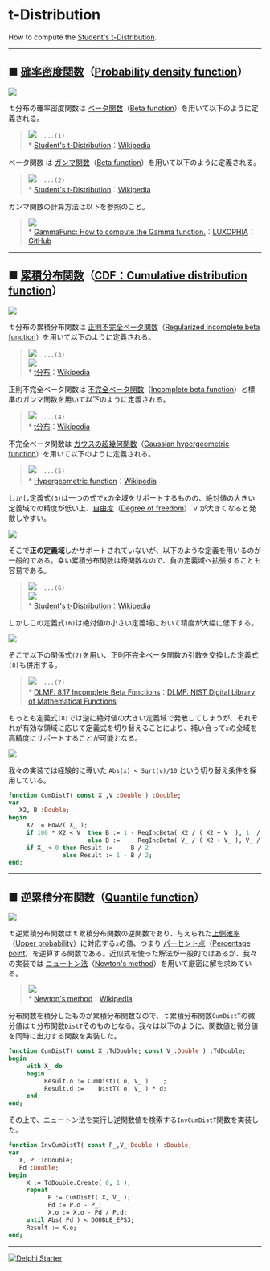 # t-Distribution
How to compute the [Student's t-Distribution](https://en.wikipedia.org/wiki/Student%27s_t-distribution).

----
## ■ [確率密度関数](https://ja.wikipedia.org/wiki/確率密度関数)（[Probability density function](https://en.wikipedia.org/wiki/Probability_density_function)）

![](https://github.com/LUXOPHIA/t-Distribution/raw/master/--------/t-DF.png)  

ｔ分布の確率密度関数は [ベータ関数](https://ja.wikipedia.org/wiki/ベータ関数)（[Beta function](https://en.wikipedia.org/wiki/Beta_function)）を用いて以下のように定義される。

> ![](https://wikimedia.org/api/rest_v1/media/math/render/svg/83f62791152ac95ae81bc2ff11354bf9bfa88941)　`...(1)`  
> \* [Student's t-Distribution](https://en.wikipedia.org/wiki/Student%27s_t-distribution)：[Wikipedia](https://www.wikipedia.org)

ベータ関数 は [ガンマ関数](https://ja.wikipedia.org/wiki/ガンマ関数)（[Beta function](https://en.wikipedia.org/wiki/Beta_function)）を用いて以下のように定義される。

> ![](https://wikimedia.org/api/rest_v1/media/math/render/svg/70c94c96b6a5b81af91bc24bf2bbfea915c8071c)　`...(2)`  
> \* [Student's t-Distribution](https://en.wikipedia.org/wiki/Student%27s_t-distribution)：[Wikipedia](https://www.wikipedia.org)

ガンマ関数の計算方法は以下を参照のこと。

> ![](https://media.githubusercontent.com/media/LUXOPHIA/GammaFunc/master/--------/Gamma.png)  
> \* [GammaFunc: How to compute the Gamma function.](https://github.com/LUXOPHIA/GammaFunc)：[LUXOPHIA](https://github.com/LUXOPHIA)：[GitHub](https://github.com)

----
## ■ [累積分布関数](https://ja.wikipedia.org/wiki/確率分布#.E5.88.86.E5.B8.83.E9.96.A2.E6.95.B0)（[CDF：Cumulative distribution function](https://en.wikipedia.org/wiki/Cumulative_distribution_function)）

![](https://github.com/LUXOPHIA/t-Distribution/raw/master/--------/t-CDF.png)  

ｔ分布の累積分布関数は [正則不完全ベータ関数](https://ja.wikipedia.org/wiki/不完全ベータ関数)（[Regularized incomplete beta function](https://en.wikipedia.org/wiki/Beta_function#Incomplete_beta_function)）を用いて以下のように定義される。

> ![](https://wikimedia.org/api/rest_v1/media/math/render/svg/1d76813650b551ffae18e9a3466d57097ffd1af1)　`...(3)`  
> ![](https://wikimedia.org/api/rest_v1/media/math/render/svg/c9ab1cf1e60389cf1a1583326d995c780a679e75)  
> \* [t分布](https://en.wikipedia.org/wiki/Student%27s_t-distribution)：[Wikipedia](https://www.wikipedia.org)

正則不完全ベータ関数は [不完全ベータ関数](https://ja.wikipedia.org/wiki/不完全ベータ関数)（[Incomplete beta function](https://en.wikipedia.org/wiki/Beta_function#Incomplete_beta_function)）と標準のガンマ関数を用いて以下のように定義される。

> ![](https://wikimedia.org/api/rest_v1/media/math/render/svg/df598957dcc02bd38b07e8e12949e930ad1722c5)　`...(4)`  
> \* [t分布](https://en.wikipedia.org/wiki/Student%27s_t-distribution)：[Wikipedia](https://www.wikipedia.org)

不完全ベータ関数は [ガウスの超幾何関数](https://ja.wikipedia.org/wiki/超幾何級数)（[Gaussian hypergeometric function](https://en.wikipedia.org/wiki/Hypergeometric_function)）を用いて以下のように定義される。

> ![](https://wikimedia.org/api/rest_v1/media/math/render/svg/67e82953fc336931557e31aaddfc1251281d8908)　`...(5)`  
> \* [Hypergeometric function](https://en.wikipedia.org/wiki/Hypergeometric_function#Special_cases)：[Wikipedia](https://www.wikipedia.org)

しかし定義式`(3)`は一つの式で`x`の全域をサポートするものの、絶対値の大きい定義域での精度が低い上、[自由度](https://ja.wikipedia.org/wiki/自由度)（[Degree of freedom](https://en.wikipedia.org/wiki/Degrees_of_freedom_(physics_and_chemistry))）`ν`が大きくなると発散しやすい。

![](https://github.com/LUXOPHIA/t-Distribution/raw/master/--------/t-CDF(%CE%BD%2C%CE%BD)_100.png)

そこで**正の定義域**しかサポートされていないが、以下のような定義を用いるのが一般的である。幸い累積分布関数は奇関数なので、負の定義域へ拡張することも容易である。

> ![](https://wikimedia.org/api/rest_v1/media/math/render/svg/0d164fa8bcb0868d34a489b1ec5f6f2eabd5d30f)　`...(6)`  
> ![](https://wikimedia.org/api/rest_v1/media/math/render/svg/2f37cd9b82db9e895de57d4e843b7d53381655e4)  
> \* [Student's t-Distribution](https://en.wikipedia.org/wiki/Student%27s_t-distribution)：[Wikipedia](https://www.wikipedia.org)

しかしこの定義式`(6)`は絶対値の小さい定義域において精度が大幅に低下する。

![](https://github.com/LUXOPHIA/t-Distribution/raw/master/--------/t-CDF(%CE%BD%2C1)_5.png)

そこで以下の関係式`(7)`を用い、正則不完全ベータ関数の引数を交換した定義式`(8)`も併用する。

> ![](http://dlmf.nist.gov/8.17.E4.png)　`...(7)`  
> \* [DLMF: 8.17 Incomplete Beta Functions](http://dlmf.nist.gov/8.17)：[DLMF: NIST Digital Library of Mathematical Functions](http://dlmf.nist.gov)

もっとも定義式`(8)`では逆に絶対値の大きい定義域で発散してしまうが、それぞれが有効な領域に応じて定義式を切り替えることにより、補い合って`x`の全域を高精度にサポートすることが可能となる。

![](https://github.com/LUXOPHIA/t-Distribution/raw/master/--------/t-CDF(1%2C%CE%BD)_100.png)

我々の実装では経験的に導いた `Abs(x) < Sqrt(ν)/10` という切り替え条件を採用している。

```pascal
function CumDistT( const X_,V_:Double ) :Double;
var
   X2, B :Double;
begin
     X2 := Pow2( X_ );
     if 100 * X2 < V_ then B := 1 - RegIncBeta( X2 / ( X2 + V_ ), 1  / 2, V_ / 2 )
                      else B :=     RegIncBeta( V_ / ( X2 + V_ ), V_ / 2, 1  / 2 );
     if X_ < 0 then Result :=     B / 2
               else Result := 1 - B / 2;
end;
```

----
## ■ 逆累積分布関数（[Quantile function](https://en.wikipedia.org/wiki/Quantile_function)）

![](https://github.com/LUXOPHIA/t-Distribution/raw/master/--------/t-InvCDF.png)

ｔ逆累積分布関数はｔ累積分布関数の逆関数であり、与えられた[上側確率](https://www.weblio.jp/content/上側確率)（[Upper probability](https://en.wikipedia.org/wiki/Upper_and_lower_probabilities)）に対応する`x`の値、つまり [パーセント点](https://ja.wikipedia.org/wiki/分位数#.E3.83.91.E3.83.BC.E3.82.BB.E3.83.B3.E3.82.BF.E3.82.A4.E3.83.AB)（[Percentage point](https://en.wikipedia.org/wiki/Percentage_point)）を逆算する関数である。近似式を使った解法が一般的ではあるが、我々の実装では [ニュートン法](https://ja.wikipedia.org/wiki/ニュートン法)（[Newton's method](https://en.wikipedia.org/wiki/Newton%27s_method)）を用いて厳密に解を求めている。

> ![](https://upload.wikimedia.org/wikipedia/commons/e/e0/NewtonIteration_Ani.gif)  
> \* [Newton's method](https://en.wikipedia.org/wiki/Newton%27s_method)：[Wikipedia](https://www.wikipedia.org)

分布関数を積分したものが累積分布関数なので、ｔ累積分布関数`CumDistT`の微分値はｔ分布関数`DistT`そのものとなる。我々は以下のように、関数値と微分値を同時に出力する関数を実装した。

```Pascal
function CumDistT( const X_:TdDouble; const V_:Double ) :TdDouble;
begin
     with X_ do
     begin
          Result.o := CumDistT( o, V_ )    ;
          Result.d :=    DistT( o, V_ ) * d;
     end;
end;
```

その上で、ニュートン法を実行し逆関数値を検索する`InvCumDistT`関数を実装した。

```Pascal
function InvCumDistT( const P_,V_:Double ) :Double;
var
   X, P :TdDouble;
   Pd :Double;
begin
     X := TdDouble.Create( 0, 1 );
     repeat
           P := CumDistT( X, V_ );
           Pd := P.o - P_;
           X.o := X.o - Pd / P.d;
     until Abs( Pd ) < DOUBLE_EPS3;
     Result := X.o;
end;
```

----

[![Delphi Starter](http://img.en25.com/EloquaImages/clients/Embarcadero/%7B063f1eec-64a6-4c19-840f-9b59d407c914%7D_dx-starter-bn159.png)](https://www.embarcadero.com/jp/products/delphi/starter)
